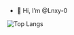 - 👋 Hi, I’m @Lnxy-0

![Top Langs](https://github-readme-stats.vercel.app/api/top-langs/?username=Lnxy-0)

<!---
Lnxy-0/Lnxy-0 is a ✨ special ✨ repository because its `README.md` (this file) appears on your GitHub profile.
You can click the Preview link to take a look at your changes.
--->
